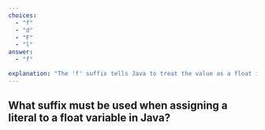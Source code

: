 ```yaml
---
choices:
  - "f"
  - "d"
  - "F"
  - "l"
answer:
  - "f"

explanation: "The 'f' suffix tells Java to treat the value as a float instead of a double."
---
```


## What suffix must be used when assigning a literal to a float variable in Java?

